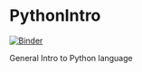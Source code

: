 # PythonIntro
[![Binder](https://mybinder.org/badge.svg)](https://mybinder.org/v2/gh/intbio/PythonIntro/master)

General Intro to Python language
